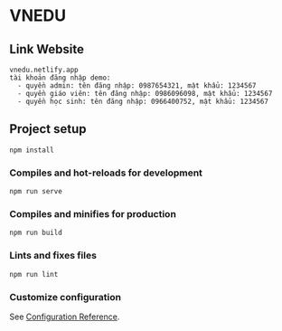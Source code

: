 # VNEDU
## Link Website
```
vnedu.netlify.app
tài khoản đăng nhập demo: 
  - quyền admin: tên đăng nhập: 0987654321, mật khẩu: 1234567
  - quyền giáo viên: tên đăng nhập: 0986096098, mật khẩu: 1234567
  - quyền học sinh: tên đăng nhập: 0966400752, mật khẩu: 1234567
```
## Project setup
```
npm install
```

### Compiles and hot-reloads for development
```
npm run serve
```

### Compiles and minifies for production
```
npm run build
```

### Lints and fixes files
```
npm run lint
```

### Customize configuration
See [Configuration Reference](https://cli.vuejs.org/config/).
